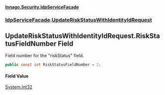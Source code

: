 #### [Innago\.Security\.IdpServiceFacade](../../index.md 'index')
### [IdpServiceFacade](../index.md 'IdpServiceFacade').[UpdateRiskStatusWithIdentityIdRequest](index.md 'IdpServiceFacade\.UpdateRiskStatusWithIdentityIdRequest')

## UpdateRiskStatusWithIdentityIdRequest\.RiskStatusFieldNumber Field

Field number for the "riskStatus" field\.

```csharp
public const int RiskStatusFieldNumber = 2;
```

#### Field Value
[System\.Int32](https://learn.microsoft.com/en-us/dotnet/api/system.int32 'System\.Int32')